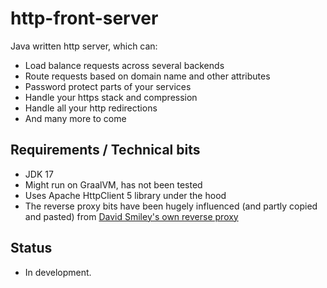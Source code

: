 # http-front-server
Java written http server, which can:

* Load balance requests across several backends
* Route requests based on domain name and other attributes
* Password protect parts of your services
* Handle your https stack and compression
* Handle all your http redirections
* And many more to come

## Requirements / Technical bits

* JDK 17
* Might run on GraalVM, has not been tested
* Uses Apache HttpClient 5 library under the hood
* The reverse proxy bits have been hugely influenced (and partly copied and pasted) from [David Smiley's own reverse proxy](https://github.com/mitre/HTTP-Proxy-Servlettiti) 

## Status

* In development.